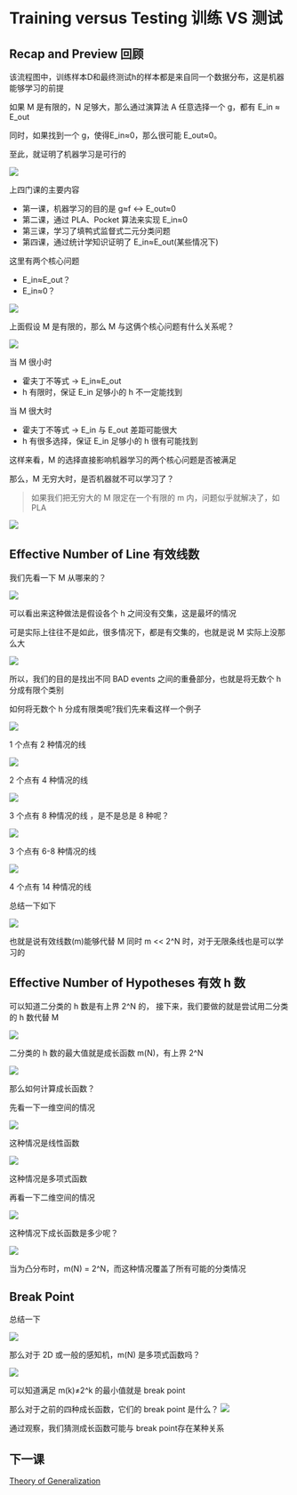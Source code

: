 # Training versus Testing 训练 VS 测试
## Recap and Preview 回顾
该流程图中，训练样本D和最终测试h的样本都是来自同一个数据分布，这是机器能够学习的前提

如果 M 是有限的，N 足够大，那么通过演算法 A 任意选择一个 g，都有 E_in ≈ E_out

同时，如果找到一个 g，使得E_in≈0，那么很可能 E_out≈0。

至此，就证明了机器学习是可行的

![](/images/tt01.png)

上四门课的主要内容
- 第一课，机器学习的目的是 g≈f <-> E_out≈0
- 第二课，通过 PLA、Pocket 算法来实现 E_in≈0
- 第三课，学习了填鸭式监督式二元分类问题
- 第四课，通过统计学知识证明了 E_in≈E_out(某些情况下)

这里有两个核心问题
- E_in≈E_out？
- E_in≈0？

![](/images/tt02.png)

上面假设 M 是有限的，那么 M 与这俩个核心问题有什么关系呢？

![](/images/tt03.png)

当 M 很小时
- 霍夫丁不等式 -> E_in≈E_out 
- h 有限时，保证 E_in 足够小的 h 不一定能找到

当 M 很大时
- 霍夫丁不等式 -> E_in 与 E_out 差距可能很大
- h 有很多选择，保证 E_in 足够小的 h 很有可能找到

这样来看，M 的选择直接影响机器学习的两个核心问题是否被满足

那么，M 无穷大时，是否机器就不可以学习了？

> 如果我们把无穷大的 M 限定在一个有限的 m 内，问题似乎就解决了，如PLA

![](/images/tt04.png)

## Effective Number of Line 有效线数

我们先看一下 M 从哪来的？

![](/images/tt05.png)

可以看出来这种做法是假设各个 h 之间没有交集，这是最坏的情况

可是实际上往往不是如此，很多情况下，都是有交集的，也就是说 M 实际上没那么大

![](/images/tt06.png)

所以，我们的目的是找出不同 BAD events 之间的重叠部分，也就是将无数个 h 分成有限个类别

如何将无数个 h 分成有限类呢?我们先来看这样一个例子

![](/images/tt08.png)

1 个点有 2 种情况的线

![](/images/tt10.png)

2 个点有 4 种情况的线

![](/images/tt11.png)

3 个点有 8 种情况的线 ，是不是总是 8 种呢？

![](/images/tt12.png)

3 个点有 6-8 种情况的线

![](/images/tt13.png)

4 个点有 14 种情况的线

总结一下如下

![](/images/tt14.png)

也就是说有效线数(m)能够代替 M 同时 m << 2^N 时，对于无限条线也是可以学习的

## Effective Number of Hypotheses 有效 h 数

可以知道二分类的 h 数是有上界 2^N 的， 接下来，我们要做的就是尝试用二分类的 h 数代替 M

![](/images/tt15.png)

二分类的 h 数的最大值就是成长函数 m(N)，有上界 2^N 

![](/images/tt16.png)

那么如何计算成长函数？

先看一下一维空间的情况

![](/images/tt17.png)

这种情况是线性函数

![](/images/tt18.png)

这种情况是多项式函数

再看一下二维空间的情况

![](/images/tt19.png)

这种情况下成长函数是多少呢？

![](/images/tt20.png)

当为凸分布时，m(N) = 2^N，而这种情况覆盖了所有可能的分类情况

## Break Point

总结一下

![](/images/tt21.png)

那么对于 2D 或一般的感知机，m(N) 是多项式函数吗？

![](/images/tt22.png)

可以知道满足 m(k)≠2^k 的最小值就是 break point

那么对于之前的四种成长函数，它们的 break point 是什么？
![](/images/tt23.png)

通过观察，我们猜测成长函数可能与 break point存在某种关系

## 下一课

[Theory of Generalization](mlf06.md)